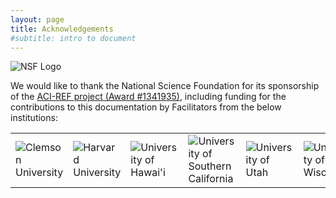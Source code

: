```yaml
---
layout: page
title: Acknowledgements
#subtitle: intro to document
---
```


![NSF Logo](../img/nsf1.gif) 

We would like to thank the National Science Foundation for its sponsorship of the 
<a href="http://www.nsf.gov/awardsearch/showAward?AWD_ID=1341935">ACI-REF project 
(Award #1341935)</a>, including funding for the contributions to 
this documentation by Facilitators from the below institutions:

<table width="100%"><tr>
<td width="16%"><img src="../img/clemson.png" alt="Clemson University"></td>
<td width="16%"><img src="../img/nsf1.gif" alt="Harvard University"></td>
<td width="16%"><img src="../img/nsf1.gif" alt="University of Hawai'i"></td>
<td width="16%"><img src="../img/nsf1.gif" alt="University of Southern California"></td>
<td width="16%"><img src="../img/utah.png" alt="University of Utah"></td>
<td width="16%"><img src="../img/wisconsin.png" alt="University of Wisconsin"></td>
</tr></table>